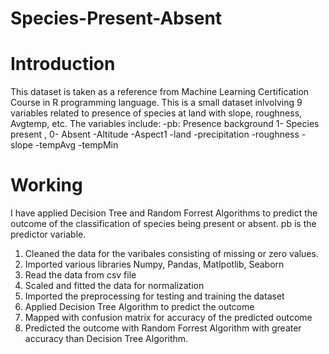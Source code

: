 # Species-Present-Absent


# Introduction
This dataset is taken as a reference from  Machine Learning Certification Course in R programming language. This is a small dataset inlvolving 9 variables related to presence of species at land with slope, roughness, Avgtemp, etc. The variables include:
 -pb: Presence background 1- Species present , 0- Absent
 -Altitude
 -Aspect1
 -land
 -precipitation
 -roughness
 -slope
 -tempAvg 
 -tempMin
 
 
 # Working
 I have applied Decision Tree and Random Forrest Algorithms to predict the outcome of the classification of species being present or absent. pb is the predictor variable. 
 1. Cleaned the data for the varibales consisting of missing or zero values. 
 2. Imported various libraries Numpy, Pandas,  Matlpotlib, Seaborn
 3. Read the data from csv file 
 4. Scaled and fitted the data for normalization
 5. Imported the preprocessing for testing and training the dataset
 6. Applied Decision Tree Algorithm to predict the outcome
 7. Mapped with confusion matrix for accuracy of the predicted outcome
 8. Predicted the outcome with Random Forrest Algorithm with greater accuracy than Decision Tree Algorithm.
